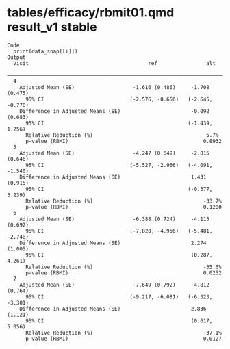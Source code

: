 # tables/efficacy/rbmit01.qmd result_v1 stable

    Code
      print(data_snap[[i]])
    Output
      Visit                                       ref                alt       
      —————————————————————————————————————————————————————————————————————————
      4                                                                        
        Adjusted Mean (SE)                   -1.616 (0.486)     -1.708 (0.475) 
          95% CI                            (-2.576, -0.656)   (-2.645, -0.770)
        Difference in Adjusted Means (SE)                       -0.092 (0.683) 
          95% CI                                               (-1.439, 1.256) 
          Relative Reduction (%)                                     5.7%      
          p-value (RBMI)                                            0.8932     
      5                                                                        
        Adjusted Mean (SE)                   -4.247 (0.649)     -2.815 (0.646) 
          95% CI                            (-5.527, -2.966)   (-4.091, -1.540)
        Difference in Adjusted Means (SE)                       1.431 (0.915)  
          95% CI                                               (-0.377, 3.239) 
          Relative Reduction (%)                                    -33.7%     
          p-value (RBMI)                                            0.1200     
      6                                                                        
        Adjusted Mean (SE)                   -6.388 (0.724)     -4.115 (0.692) 
          95% CI                            (-7.820, -4.956)   (-5.481, -2.748)
        Difference in Adjusted Means (SE)                       2.274 (1.005)  
          95% CI                                                (0.287, 4.261) 
          Relative Reduction (%)                                    -35.6%     
          p-value (RBMI)                                            0.0252     
      7                                                                        
        Adjusted Mean (SE)                   -7.649 (0.792)     -4.812 (0.764) 
          95% CI                            (-9.217, -6.081)   (-6.323, -3.301)
        Difference in Adjusted Means (SE)                       2.836 (1.121)  
          95% CI                                                (0.617, 5.056) 
          Relative Reduction (%)                                    -37.1%     
          p-value (RBMI)                                            0.0127     

